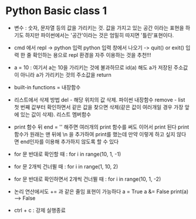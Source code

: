 # Python Basic class 1

* 변수 : 숫자, 문자열 등의 값을 가리키는 것.
값을 가지고 있는 공간 이라는 표현을 하기도 하지만 파이썬에서는 '공간'이라는 것은 엄밀히 따지면 '틀린'표현이다.

* cmd 에서 repl -> python 입력
python 입력 창에서 나오기 -> quit() or exit() 입력
한 줄 확인하는 용으로 repl 환경을 자주 이용하는 것을 추천!!!

* a = 10
: 여기서 a는 10을 가리키는 것에 불과하므로 id(a) 해도 a가 저장된 주소값이 아니라 a가 가리키는 것의 주소값을 return

* built-in functions = 내장함수

* 리스트에서 삭제 방법
del - 해당 위치의 값 삭제. 파이썬 내장함수
remove - list 첫 번째 값부터 확인하면서 같은 값을 찾으면 삭제(같은 값이 여러개일 경우 가장 앞에 있는 값이 삭제). 리스트 멤버함수

* print 함수 뒤 end = '' 해주면 여러개의 print 함수를 써도 이어서 print 된다
print함수가 원래는 맨 뒤에 \n 을 추가하여 print를 했는데 만약 이렇게 하고 싶지 않다면 end인자를 이용해 추가하지 않도록 할 수 있다

* for 문 반대로 확인할 때
: for i in range(10, 1, -1)

* for 문 2개씩 건너뛸 때
: for i in range(1, 10, 2)

* for 문 반대로 확인하면서 2개씩 건너뛸 때
: for i in range(10, 1, -2)

* 논리 연산에서도 += 과 같은 줄임 표현이 가능하다
a = True
a &= False
print(a) --> False

* ctrl + c : 강제 실행종료
